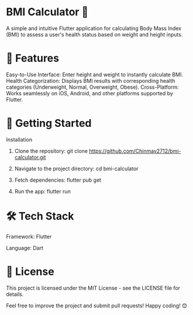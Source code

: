 # BMI Calculator 💪
A simple and intuitive Flutter application for calculating Body Mass Index (BMI) to assess a user's health status based on weight and height inputs.

 # 📱 Features
Easy-to-Use Interface: Enter height and weight to instantly calculate BMI.
Health Categorization: Displays BMI results with corresponding health categories (Underweight, Normal, Overweight, Obese).
Cross-Platform: Works seamlessly on iOS, Android, and other platforms supported by Flutter.

 # 🚀 Getting Started
 
Installation
1. Clone the repository:
git clone https://github.com/Chinmay2712/bmi-calculator.git

2. Navigate to the project directory:
cd bmi-calculator

3. Fetch dependencies:
flutter pub get

5. Run the app:
flutter run

# 🛠️ Tech Stack
Framework: Flutter

Language: Dart

# 📝 License
This project is licensed under the MIT License - see the LICENSE file for details.

Feel free to improve the project and submit pull requests! Happy coding! 😊
